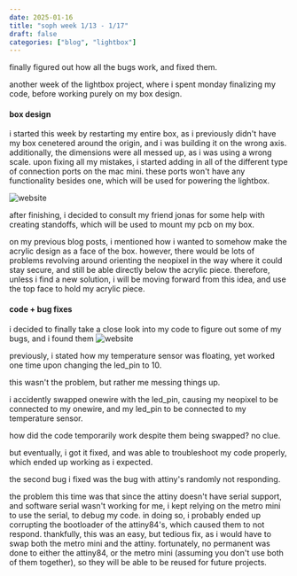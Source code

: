 ```yaml
---
date: 2025-01-16
title: "soph week 1/13 - 1/17"
draft: false
categories: ["blog", "lightbox"]
---
```


finally figured out how all the bugs work, and fixed them.

another week of the lightbox project, where i spent monday finalizing my code, before working purely on my box design.

#### box design
i started this week by restarting my entire box, as i previously didn't have my box cenetered around the origin, and i was building it on the wrong axis. additionally, the dimensions were all messed up, as i was using a wrong scale. upon fixing all my mistakes, i started adding in all of the different type of connection ports on the mac mini. these ports won't have any functionality besides one, which will be used for powering the lightbox. 

![website](/img/soph/3/3d.png)

after finishing, i decided to consult my friend jonas for some help with creating standoffs, which will be used to mount my pcb on my box.

on my previous blog posts, i mentioned how i wanted to somehow make the acrylic design as a face of the box. however, there would be lots of problems revolving around orienting the neopixel in the way where it could stay secure, and still be able directly below the acrylic piece. therefore, unless i find a new solution, i will be moving forward from this idea, and use the top face to hold my acrylic piece.

#### code + bug fixes
i decided to finally take a close look into my code to figure out some of my bugs, and i found them
![website](/img/soph/3/code.png)

previously, i stated how my temperature sensor was floating, yet worked one time upon changing the led_pin to 10.

this wasn't the problem, but rather me messing things up.

i accidently swapped onewire with the led_pin, causing my neopixel to be connected to my onewire, and my led_pin to be connected to my temperature sensor.

how did the code temporarily work despite them being swapped? no clue.

but eventually, i got it fixed, and was able to troubleshoot my code properly, which ended up working as i expected. 

the second bug i fixed was the bug with attiny's randomly not responding. 

the problem this time was that since the attiny doesn't have serial support, and software serial wasn't working for me, i kept relying on the metro mini to use the serial, to debug my code. in doing so, i probably ended up corrupting the bootloader of the attiny84's, which caused them to not respond. thankfully, this was an easy, but tedious fix, as i would have to swap both the metro mini and the attiny. fortunately, no permanent was done to either the attiny84, or the metro mini (assuming you don't use both of them together), so they will be able to be reused for future projects. 